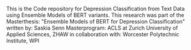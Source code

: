 This is the Code repository for Depression Classification from Text Data using Ensemble Models of BERT variants.
This research was part of the Masterthesis: 
"Ensemble Models of BERT for Depression Classification"
written by: Saskia Senn
Masterprogram: ACLS at Zurich University of Applied Sciences, ZHAW 
in collaboration with: Worcester Polytechnic Institute, WPI

